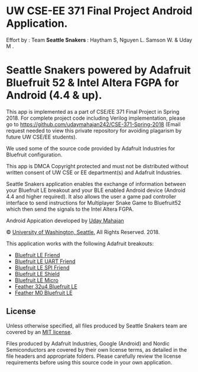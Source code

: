 # UW CSE-EE 371 Final Project Android Application.

Effort by : Team <b>Seattle Snakers </b>: Haytham S, Nguyen L. Samson W. & Uday M .
 
Seattle Snakers powered by Adafruit Bluefruit 52 & Intel Altera FGPA for Android (4.4 & up).
================================
This app is implemented as a part of CSE/EE 371 Final Project in Spring 2018. For complete project code including
Verilog implementation, please go to https://github.com/udaymahajan242/CSE-371-Spring-2018 (Email request needed to view this private repository for avoiding plagarism by future UW CSE/EE students).

We used some of the source code provided by Adafruit Industries for Bluefruit configuration.
 
This app is DMCA Copyright protected and must not be distributed without written
consent of UW CSE or EE department(s) and Adafruit Industries.
      
Seattle Snakers application enables the exchange of information between your Bluefruit LE breakout and your BLE enabled Android device (Android 4.4 and higher required). It also allows the user a game pad controller interface to send instructions for Multiplayer Snake Game to Bluefruit52 which then send the signals to
the Intel Altera FGPA.

Android Appication developed by [Uday Mahajan](http://www.udaymahajan.me)


©  [University of Washington, Seattle.](https://www.washington.edu)
All Rights Reserved. 2018.





This application works with the following Adafruit breakouts:

- [Bluefruit LE Friend](https://www.adafruit.com/product/2267)
- [Bluefruit LE UART Friend](https://www.adafruit.com/product/2479)
- [Bluefruit LE SPI Friend](https://www.adafruit.com/product/2633)
- [Bluefruit LE Shield](https://www.adafruit.com/products/2746)
- [Bluefruit LE Micro](https://www.adafruit.com/product/2661)
- [Feather 32u4 Bluefruit LE](https://www.adafruit.com/product/2829)
- [Feather M0 Bluefruit LE](https://www.adafruit.com/products/2995)


## License

Unless otherwise specified, all files produced by Seattle Snakers team are covered by an [MIT license](https://github.com/udaymahajan242/SeattleSnakers/blob/master/license.txt).  

Files produced by Adafruit Industries, Google (Android) and Nordic Semiconductors are covered by their own license terms, as detailed in the file headers and appropriate folders. Please carefully review the license requirements before using this source code in your own application.
